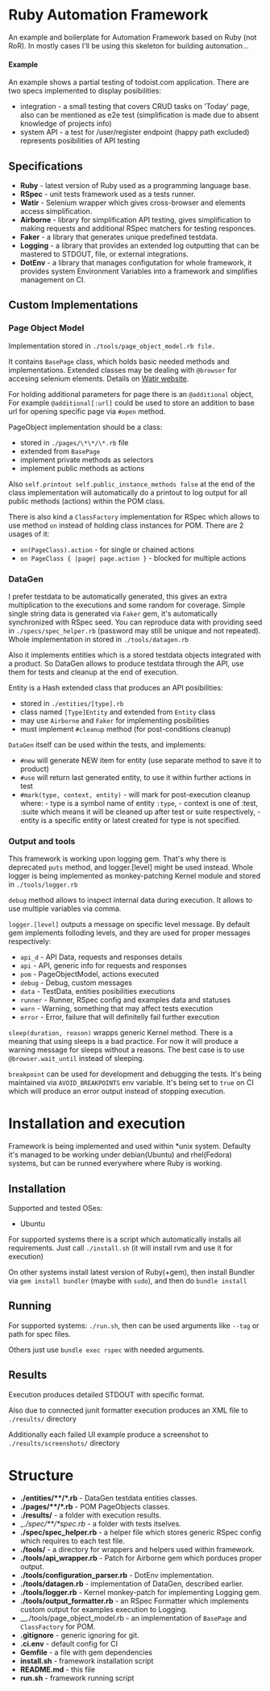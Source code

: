 # Ruby Automation Framework

An example and boilerplate for Automation Framework based on Ruby (not RoR).
In mostly cases I'll be using this skeleton for building automation...

#### Example
An example shows a partial testing of todoist.com application. There are two specs implemented to display posibilities:
- integration - a small testing that covers CRUD tasks on 'Today' page, also can be mentioned as e2e test (simplification is made due to absent knowledge of projects info)
- system API - a test for /user/register endpoint (happy path excluded) represents posibilities of API testing

## Specifications
- __Ruby__ - latest version of Ruby used as a programming language base.
- __RSpec__ - unit tests framework used as a tests runner.
- __Watir__ - Selenium wrapper which gives cross-browser and elements access simplification.
- __Airborne__ - library for simplification API testing, gives simplification to making requests and additional RSpec matchers for testing responces.
- __Faker__ - a library that generates unique predefined testdata.
- __Logging__ - a library that provides an extended log outputting that can be mastered to STDOUT, file, or external integrations.
- __DotEnv__ - a library that manages configutation for whole framework, it provides system Environment Variables into a framework and simplifies management on CI.

## Custom Implementations
### Page Object Model
Implementation stored in ```./tools/page_object_model.rb file.```

It contains ```BasePage``` class, which holds basic needed methods and implementations. Extended classes may be dealing with ```@browser``` for accesing selenium elements. Details on [Watir website](http://watir.com/guides/locating/).

For holding additional parameters for page there is an ```@additional``` object, For example ```@additional[:url]``` could be used to store an addition to base url for opening specific page via ```#open``` method.

PageObject implementation should be a class:
- stored in ```./pages/\*\*/\*.rb``` file
- extended from ```BasePage```
- implement private methods as selectors
- implement public methods as actions

Also ```self.printout self.public_instance_methods false``` at the end of the class implementation will automatically do a printout to log output for all public methods (actions) within the POM class.

There is also kind a ```ClassFactory``` implementation for RSpec which allows to use method ```on``` instead of holding class instances for POM. There are 2 usages of it:
- ```on(PageClass).action``` - for single or chained actions
- ```on PageClass { |page| page.action }``` - blocked for multiple actions

### DataGen
I prefer testdata to be automatically generated, this gives an extra multiplication to the executions and some random for coverage.
Simple single string data is generated via ```Faker``` gem, it's automatically synchronized with RSpec seed. You can reproduce data with providing seed in ```./specs/spec_helper.rb``` (password may still be unique and not repeated). Whole implementation in stored in ```./tools/datagen.rb```

Also it implements entities which is a stored testdata objects integrated with a product. So DataGen allows to produce testdata through the API, use them for tests and cleanup at the end of execution.

Entity is a Hash extended class that produces an API posibilities:
- stored in ```./entities/[type].rb```
- class named ```[Type]Entity``` and extended from ```Entity``` class
- may use ```Airborne``` and ```Faker``` for implementing posibilities
- must implement ```#cleanup``` method (for post-conditions cleanup)

```DataGen``` itself can be used within the tests, and implements:
- ```#new``` will generate NEW item for entity (use separate method to save it to product)
- ```#use``` will return last generated entity, to use it within further actions in test
- ```#mark(type, context, entity)``` - will mark for post-execution cleanup where: - type is a symbol name of entity ```:type```, - context is one of :test, :suite which means it will be cleaned up after test or suite respectively, - entity is a specific entity or latest created for type is not specified.

### Output and tools
This framework is working upon logging gem. That's why there is deprecated ```puts``` method, and logger.[level] might be used instead. Whole logger is being implemented as monkey-patching Kernel module and stored in ```./tools/logger.rb```

```debug``` method allows to inspect internal data during execution. It allows to use multiple variables via comma.

```logger.[level]``` outputs a message on specific level message. By default gem implements folloding levels, and they are used for proper messages respectively: 
- ```api_d``` - API Data, requests and responses details
- ```api``` - API, generic info for requests and responses
- ```pom``` - PageObjectModel, actions executed
- ```debug``` - Debug, custom messages
- ```data``` - TestData, entities posibilities executions
- ```runner``` - Runner, RSpec config and examples data and statuses
- ```warn``` - Warning, something that may affect tests execution
- ```error``` - Error, failure that will definitelly fail further execution

```sleep(duration, reason)``` wrapps generic Kernel method. There is a meaning that using sleeps is a bad practice. For now it will produce a warning message for sleeps without a reasons. The best case is to use ```@browser.wait_until``` instead of sleeping.

```breakpoint``` can be used for development and debugging the tests. It's being maintained via ```AVOID_BREAKPOINTS``` env variable. It's being set to ```true``` on CI which will produce an error output instead of stopping execution.

# Installation and execution
Framework is being implemented and used within \*unix system.
Defaulty it's managed to be working under debian(Ubuntu) and rhel(Fedora) systems, but can be runned everywhere where Ruby is working.

## Installation
Supported and tested OSes:
- Ubuntu

For supported systems there is a script which automatically installs all requirements. Just call ```./install.sh``` (it will install rvm and use it for execution)

On other systems install latest version of Ruby(+gem), then install Bundler via ```gem install bundler``` (maybe with ```sudo```), and then do ```bundle install```

## Running
For supported systems: ```./run.sh```, then can be used arguments like ```--tag``` or path for spec files.

Others just use ```bundle exec rspec``` with needed arguments.

## Results
Execution produces detailed STDOUT with specific format.

Also due to connected junit formatter execution produces an XML file to ```./results/``` directory

Additionally each failed UI example produce a screenshot to ```./results/screenshots/``` directory

# Structure
- __./entities/\*\*/\*.rb__ - DataGen testdata entities classes.
- __./pages/\*\*/\*.rb__ - POM PageObjects classes.
- __./results/__ - a folder with execution results.
- __./spec/\*\*/\*_spec.rb__ - a folder with tests itselves.
- __./spec/spec_helper.rb__ - a helper file which stores generic RSpec config which requires to each test file.
- __./tools/__ - a directory for wrappers and helpers used within framework.
- __./tools/api_wrapper.rb__ - Patch for Airborne gem which porduces proper output.
- __./tools/configuration_parser.rb__ - DotEnv implementation.
- __./tools/datagen.rb__ - implementation of DataGen, described earlier.
- __./tools/logger.rb__ - Kernel monkey-patch for implementing Logging gem.
- __./tools/output_formatter.rb__ - an RSpec Formatter which implements custom output for examples execution to Logging.
- __./tools/page_object_model.rb - an implementation of ```BasePage``` and ```ClassFactory``` for POM.
- __.gitignore__ - generic ignoring for git.
- __.ci.env__ - default config for CI
- __Gemfile__ - a file with gem dependencies
- __install.sh__ - framework installation script
- __README.md__ - this file
- __run.sh__ - framework running script
